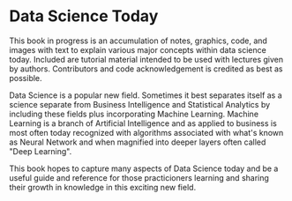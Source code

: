 # Data Science Today

This book in progress is an accumulation of notes, graphics, code, and images with text to explain various major concepts within data science today. Included are tutorial material intended to be used with lectures given by authors. Contributors and code acknowledgement is credited as best as possible.

Data Science is a popular new field. Sometimes it best separates itself as a science separate from Business Intelligence and Statistical Analytics by including these fields plus incorporating Machine Learning. Machine Learning is a branch of Artificial Intelligence and as applied to business is most often today recognized with algorithms associated with what's known as Neural Network and when magnified into deeper layers often called "Deep Learning".

This book hopes to capture many aspects of Data Science today and be a useful guide and reference for those practicioners learning and sharing their growth in knowledge in this exciting new field.

